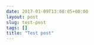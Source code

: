 ```yaml
---
date: 2017-01-09T13:08:05+00:00
layout: post
slug: test-post
tags: []
title: "Test post"
---
```

 <Place Content Here> 
